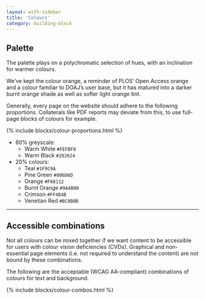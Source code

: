 ```yaml
---
layout: with-sidebar
title: 'Colours'
category: building-block
---
```


## Palette

The palette plays on a polychromatic selection of hues, with an inclination for warmer colours.

We’ve kept the colour orange, a reminder of PLOS’ Open Access orange and a colour familiar to DOAJ’s user base, but it has matured into a darker burnt orange shade as well as softer light orange tint.

Generally, every page on the website should adhere to the following proportions. Collaterals like PDF reports may deviate from this, to use full-page blocks of colours for example.

{% include blocks/colour-proportions.html %}

- 80% greyscale:
  - Warm White `#FEFBF8` <span data-feather="droplet" class="white-fill"></span>
  - Warm Black `#282624` <span data-feather="droplet" class="black-fill"></span>
- 20% colours:
  - Teal `#1F9C9A` <span data-feather="droplet" class="teal-fill"></span>
  - Pine Green `#006D6D` <span data-feather="droplet" class="pine-green-fill"></span>
  - Orange `#F68112` <span data-feather="droplet" class="orange-fill"></span>
  - Burnt Orange `#9A4B00 ` <span data-feather="droplet" class="burnt-orange-fill"></span>
  - Crimson `#FF4B4B` <span data-feather="droplet" class="crimson-fill"></span>
  - Venetian Red `#BC0B0B` <span data-feather="droplet" class="venetian-red-fill"></span>

---

## Accessible combinations

Not all colours can be mixed together if we want content to be accessible for users with colour vision deficiencies (CVDs). Graphical and non-essential page elements (i.e. not required to understand the content) are not bound by these combinations.

The following are the acceptable (WCAG AA-compliant) combinations of colours for text and background.

{% include blocks/colour-combos.html %}
